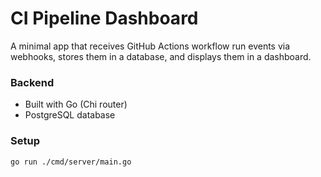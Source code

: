# CI Pipeline Dashboard

A minimal app that receives GitHub Actions workflow run events via webhooks, stores them in a database, and displays them in a dashboard.

### Backend
- Built with Go (Chi router)
- PostgreSQL database

### Setup
```bash
go run ./cmd/server/main.go